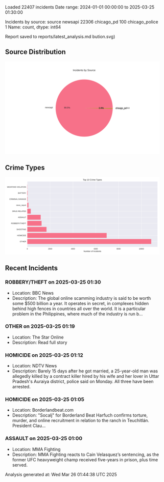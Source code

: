 
Loaded 22407 incidents
Date range: 2024-01-01 00:00:00 to 2025-03-25 01:30:00

Incidents by source:
source
newsapi           22306
chicago_pd          100
chicago_police        1
Name: count, dtype: int64

Report saved to reports/latest_analysis.md
bution.svg)

## Source Distribution
![Source Distribution](images/source_distribution.svg)

## Crime Types
![Crime Types](images/crime_types.svg)

## Recent Incidents

### ROBBERY/THEFT on 2025-03-25 01:30
- Location: BBC News
- Description: The global online scamming industry is said to be worth some $500 billion a year. It operates in secret, in complexes hidden behind high fences in countries all over the world. It is a particular problem in the Philippines, where much of the industry is run b…


### OTHER on 2025-03-25 01:19
- Location: The Star Online
- Description: Read full story


### HOMICIDE on 2025-03-25 01:12
- Location: NDTV News
- Description: Barely 15 days after he got married, a 25-year-old man was allegedly killed by a contract killer hired by his wife and her lover in Uttar Pradesh&#039;s Auraiya district, police said on Monday. All three have been arrested.


### HOMICIDE on 2025-03-25 01:05
- Location: Borderlandbeat.com
- Description: "Socalj" for Borderland Beat Harfuch confirms torture, murder, and online recruitment in relation to the ranch in Teuchitlán. President Clau...


### ASSAULT on 2025-03-25 01:00
- Location: MMA Fighting
- Description: MMA Fighting reacts to Cain Velasquez’s sentencing, as the former UFC heavyweight champ received five-years in prison, plus time served.

Analysis generated at: Wed Mar 26 01:44:38 UTC 2025
